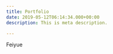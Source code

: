 ```yaml
---
title: Portfolio
date: 2019-05-12T06:14:34.000+00:00
description: This is meta description.

---
```

Feiyue